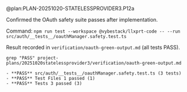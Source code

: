 @plan:PLAN-20251020-STATELESSPROVIDER3.P12a

Confirmed the OAuth safety suite passes after implementation.

Command:
`npm run test --workspace @vybestack/llxprt-code -- --run src/auth/__tests__/oauthManager.safety.test.ts`

Result recorded in `verification/oauth-green-output.md` (all tests PASS).

`grep "PASS" project-plans/20251020statelessprovider3/verification/oauth-green-output.md`
```
- **PASS** src/auth/__tests__/oauthManager.safety.test.ts (3 tests)
- **PASS** Test Files 1 passed (1)
- **PASS** Tests 3 passed (3)
```
